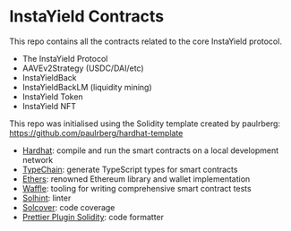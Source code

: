 # InstaYield Contracts

This repo contains all the contracts related to the core InstaYield protocol.

- The InstaYield Protocol
- AAVEv2Strategy (USDC/DAI/etc)
- InstaYieldBack
- InstaYieldBackLM (liquidity mining)
- InstaYield Token
- InstaYield NFT

This repo was initialised using the Solidity template created by paulrberg: https://github.com/paulrberg/hardhat-template

- [Hardhat](https://github.com/nomiclabs/hardhat): compile and run the smart contracts on a local development network
- [TypeChain](https://github.com/ethereum-ts/TypeChain): generate TypeScript types for smart contracts
- [Ethers](https://github.com/ethers-io/ethers.js/): renowned Ethereum library and wallet implementation
- [Waffle](https://github.com/EthWorks/Waffle): tooling for writing comprehensive smart contract tests
- [Solhint](https://github.com/protofire/solhint): linter
- [Solcover](https://github.com/sc-forks/solidity-coverage): code coverage
- [Prettier Plugin Solidity](https://github.com/prettier-solidity/prettier-plugin-solidity): code formatter

